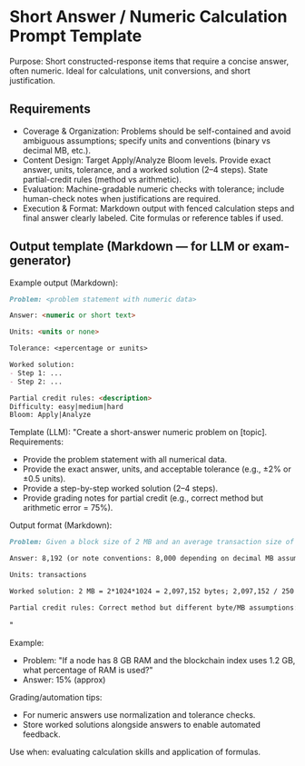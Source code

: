 # Short Answer / Numeric Calculation Prompt Template

Purpose: Short constructed-response items that require a concise answer, often numeric. Ideal for calculations, unit conversions, and short justification.

## Requirements

- Coverage & Organization: Problems should be self-contained and avoid ambiguous assumptions; specify units and conventions (binary vs decimal MB, etc.).
- Content Design: Target Apply/Analyze Bloom levels. Provide exact answer, units, tolerance, and a worked solution (2–4 steps). State partial-credit rules (method vs arithmetic).
- Evaluation: Machine-gradable numeric checks with tolerance; include human-check notes when justifications are required.
- Execution & Format: Markdown output with fenced calculation steps and final answer clearly labeled. Cite formulas or reference tables if used.

## Output template (Markdown — for LLM or exam-generator)

Example output (Markdown):

```markdown
Problem: <problem statement with numeric data>

Answer: <numeric or short text>

Units: <units or none>

Tolerance: <±percentage or ±units>

Worked solution:
- Step 1: ...
- Step 2: ...

Partial credit rules: <description>
Difficulty: easy|medium|hard
Bloom: Apply|Analyze
```

Template (LLM):
"Create a short-answer numeric problem on [topic]. Requirements:
- Provide the problem statement with all numerical data.
- Provide the exact answer, units, and acceptable tolerance (e.g., ±2% or ±0.5 units).
- Provide a step-by-step worked solution (2–4 steps).
- Provide grading notes for partial credit (e.g., correct method but arithmetic error = 75%).

Output format (Markdown):

```markdown
Problem: Given a block size of 2 MB and an average transaction size of 250 bytes, how many transactions fit in a block?

Answer: 8,192 (or note conventions: 8,000 depending on decimal MB assumption)

Units: transactions

Worked solution: 2 MB = 2*1024*1024 = 2,097,152 bytes; 2,097,152 / 250 ≈ 8,388 → depending on MB definition use 2,000,000/250=8,000.

Partial credit rules: Correct method but different byte/MB assumptions: 75%
```
"

Example:
- Problem: "If a node has 8 GB RAM and the blockchain index uses 1.2 GB, what percentage of RAM is used?"
- Answer: 15% (approx)

Grading/automation tips:
- For numeric answers use normalization and tolerance checks.
- Store worked solutions alongside answers to enable automated feedback.

Use when: evaluating calculation skills and application of formulas.